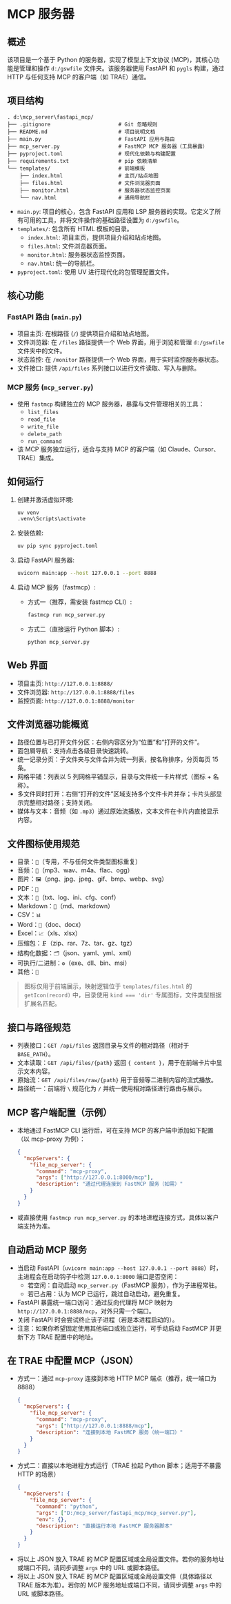 # MCP 服务器

## 概述

该项目是一个基于 Python 的服务器，实现了模型上下文协议 (MCP)，其核心功能是管理和操作 `d:/gswfile` 文件夹。该服务器使用 FastAPI 和 `pygls` 构建，通过 HTTP 与任何支持 MCP 的客户端（如 TRAE）通信。

## 项目结构

```
. d:\mcp_server\fastapi_mcp/
├── .gitignore                      # Git 忽略规则
├── README.md                       # 项目说明文档
├── main.py                         # FastAPI 应用与路由
├── mcp_server.py                   # FastMCP MCP 服务器（工具暴露）
├── pyproject.toml                  # 现代化依赖与构建配置
├── requirements.txt                # pip 依赖清单
└── templates/                      # 前端模板
    ├── index.html                  # 主页/站点地图
    ├── files.html                  # 文件浏览器页面
    ├── monitor.html                # 服务器状态监控页面
    └── nav.html                    # 通用导航栏
```

- `main.py`: 项目的核心，包含 FastAPI 应用和 LSP 服务器的实现。它定义了所有可用的工具，并将文件操作的基础路径设置为 `d:/gswfile`。
- `templates/`: 包含所有 HTML 模板的目录。
  - `index.html`: 项目主页，提供项目介绍和站点地图。
  - `files.html`: 文件浏览器页面。
  - `monitor.html`: 服务器状态监控页面。
  - `nav.html`: 统一的导航栏。
- `pyproject.toml`: 使用 UV 进行现代化的包管理配置文件。

## 核心功能

### FastAPI 路由 (`main.py`)

- 项目主页: 在根路径 (`/`) 提供项目介绍和站点地图。
- 文件浏览器: 在 `/files` 路径提供一个 Web 界面，用于浏览和管理 `d:/gswfile` 文件夹中的文件。
- 状态监控: 在 `/monitor` 路径提供一个 Web 界面，用于实时监控服务器状态。
- 文件接口: 提供 `/api/files` 系列接口以进行文件读取、写入与删除。

### MCP 服务 (`mcp_server.py`)

- 使用 `fastmcp` 构建独立的 MCP 服务器，暴露与文件管理相关的工具：
  - `list_files`
  - `read_file`
  - `write_file`
  - `delete_path`
  - `run_command`
- 该 MCP 服务独立运行，适合与支持 MCP 的客户端（如 Claude、Cursor、TRAE）集成。

## 如何运行

1. 创建并激活虚拟环境:
   ```bash
   uv venv
   .venv\Scripts\activate
   ```

2. 安装依赖:
   ```bash
   uv pip sync pyproject.toml
   ```

3. 启动 FastAPI 服务器:
   ```bash
   uvicorn main:app --host 127.0.0.1 --port 8888
   ```

4. 启动 MCP 服务（fastmcp）:
   - 方式一（推荐，需安装 fastmcp CLI）:
     ```bash
     fastmcp run mcp_server.py
     ```
   - 方式二（直接运行 Python 脚本）:
     ```bash
     python mcp_server.py
     ```

## Web 界面

- 项目主页: `http://127.0.0.1:8888/`
- 文件浏览器: `http://127.0.0.1:8888/files`
- 监控页面: `http://127.0.0.1:8888/monitor`

## 文件浏览器功能概览

- 路径位置与已打开文件分区：右侧内容区分为“位置”和“打开的文件”。
- 面包屑导航：支持点击各级目录快速跳转。
- 统一记录分页：子文件夹与文件合并为统一列表，按名称排序，分页每页 15 条。
- 网格平铺：列表以 5 列网格平铺显示，目录与文件统一卡片样式（图标 + 名称）。
- 多文件同时打开：右侧“打开的文件”区域支持多个文件卡片并存；卡片头部显示完整相对路径；支持关闭。
- 媒体与文本：音频（如 `.mp3`）通过原始流播放，文本文件在卡片内直接显示内容。

## 文件图标使用规范

- 目录：`📁`（专用，不与任何文件类型图标重复）
- 音频：`🎵`（mp3、wav、m4a、flac、ogg）
- 图片：`🖼️`（png、jpg、jpeg、gif、bmp、webp、svg）
- PDF：`📕`
- 文本：`📝`（txt、log、ini、cfg、conf）
- Markdown：`📒`（md、markdown）
- CSV：`📊`
- Word：`📘`（doc、docx）
- Excel：`📈`（xls、xlsx）
- 压缩包：`🗜️`（zip、rar、7z、tar、gz、tgz）
- 结构化数据：`🗂️`（json、yaml、yml、xml）
- 可执行/二进制：`⚙️`（exe、dll、bin、msi）
- 其他：`📃`

> 图标仅用于前端展示，映射逻辑位于 `templates/files.html` 的 `getIcon(record)` 中，目录使用 `kind === 'dir'` 专属图标，文件类型根据扩展名匹配。

## 接口与路径规范

- 列表接口：`GET /api/files` 返回目录与文件的相对路径（相对于 `BASE_PATH`）。
- 文本读取：`GET /api/files/{path}` 返回 `{ content }`，用于在前端卡片中显示文本内容。
- 原始流：`GET /api/files/raw/{path}` 用于音频等二进制内容的流式播放。
- 路径统一：前端将 `\` 规范化为 `/` 并统一使用相对路径进行路由与展示。

## MCP 客户端配置（示例）

- 本地通过 FastMCP CLI 运行后，可在支持 MCP 的客户端中添加如下配置（以 mcp-proxy 为例）：
  ```json
  {
    "mcpServers": {
      "file_mcp_server": {
        "command": "mcp-proxy",
        "args": ["http://127.0.0.1:8000/mcp"],
        "description": "通过代理连接到 FastMCP 服务（如需）"
      }
    }
  }
  ```
- 或直接使用 `fastmcp run mcp_server.py` 的本地进程连接方式，具体以客户端支持为准。

## 自动启动 MCP 服务

- 当启动 FastAPI（`uvicorn main:app --host 127.0.0.1 --port 8888`）时，主进程会在启动钩子中检测 `127.0.0.1:8000` 端口是否空闲：
  - 若空闲：自动启动 `mcp_server.py`（FastMCP 服务），作为子进程常驻。
  - 若已占用：认为 MCP 已运行，跳过自动启动，避免重复。
- FastAPI 暴露统一端口访问：通过反向代理将 MCP 映射为 `http://127.0.0.1:8888/mcp`，对外只需一个端口。
- 关闭 FastAPI 时会尝试终止该子进程（若是本进程启动的）。
- 注意：如果你希望固定使用其他端口或独立运行，可手动启动 FastMCP 并更新下方 TRAE 配置中的地址。

## 在 TRAE 中配置 MCP（JSON）

- 方式一：通过 `mcp-proxy` 连接到本地 HTTP MCP 端点（推荐，统一端口为 8888）
  ```json
  {
    "mcpServers": {
      "file_mcp_server": {
        "command": "mcp-proxy",
        "args": ["http://127.0.0.1:8888/mcp"],
        "description": "连接到本地 FastMCP 服务（统一端口）"
      }
    }
  }
  ```
- 方式二：直接以本地进程方式运行（TRAE 拉起 Python 脚本；适用于不暴露 HTTP 的场景）
  ```json
  {
    "mcpServers": {
      "file_mcp_server": {
        "command": "python",
        "args": ["D:/mcp_server/fastapi_mcp/mcp_server.py"],
        "env": {},
        "description": "直接运行本地 FastMCP 服务器脚本"
      }
    }
  }
  ```
- 将以上 JSON 放入 TRAE 的 MCP 配置区域或全局设置文件。若你的服务地址或端口不同，请同步调整 `args` 中的 URL 或脚本路径。
- 将以上 JSON 放入 TRAE 的 MCP 配置区域或全局设置文件（具体路径以 TRAE 版本为准）。若你的 MCP 服务地址或端口不同，请同步调整 `args` 中的 URL 或脚本路径。